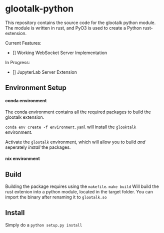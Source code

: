 # glootalk-python 

This repository contains the source code for the glootalk python module. The module is written in rust, and PyO3 is used
to create a Python rust-extension.

Current Features:

- [] Working WebSocket Server Implementation

In Progress:

- [] JupyterLab Server Extension

## Environment Setup

#### conda environment

The conda environment contains all the required packages to build the glootalk extension. 

`conda env create -f environment.yaml` will install the `glooktalk` environment.

Activate the `glootalk` environment, which will allow you to build _and_ seperately _install_ the packages.

#### nix environment

## Build

Building the package requires using the `makefile`. `make build` Will build the rust extenion into a python module, located in the target folder. You can import the binary after renaming it to `glootalk.so`


## Install

Simply do a `python setup.py install`
